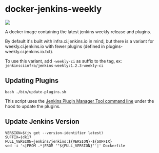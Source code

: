 # docker-jenkins-weekly

[![](https://img.shields.io/docker/pulls/jenkinsciinfra/ldap?label=jenkinsciinfra%2Fjenkins-weekly&logo=docker&logoColor=white)](https://hub.docker.com/r/jenkinsciinfra/jenkins-weekly/tags)

A docker image containing the latest jenkins weekly release and plugins.

By default it's built with infra.ci.jenkins.io in mind, but there is a variant for weekly.ci.jenkins.io with fewer plugins (defined in plugins-weekly.ci.jenkins.io.txt).

To use this variant, add `-weekly-ci` as suffix to the tag, ex: `jenkinsciinfra/jenkins-weekly:1.2.3-weekly-ci`

## Updating Plugins

```
bash ./bin/update-plugins.sh
```

This script uses the [Jenkins Plugin Manager Tool command line](https://github.com/jenkinsci/plugin-installation-manager-tool) under the hood to update the plugins.

## Update Jenkins Version

```
VERSION=$(jv get --version-identifier latest)
SUFFIX=jdk17
FULL_VERSION=jenkins/jenkins:${VERSION}-${SUFFIX}
sed -i 's|FROM .*|FROM '"${FULL_VERSION}"'|' Dockerfile
```

